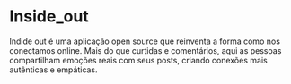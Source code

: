 # Inside_out
Indide out é uma aplicação open source que reinventa a forma como nos conectamos online. Mais do que curtidas e comentários, aqui as pessoas compartilham emoções reais com seus posts, criando conexões mais autênticas e empáticas.
